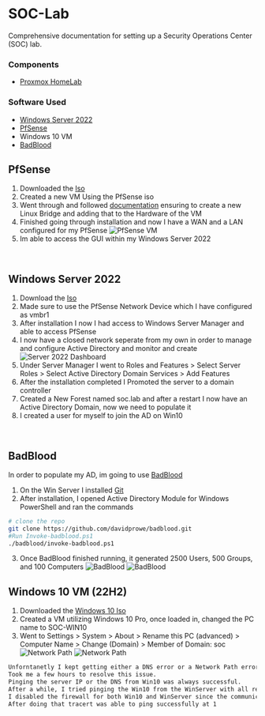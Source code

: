 # SOC-Lab
Comprehensive documentation for setting up a Security Operations Center (SOC) lab. 

### Components

- [Proxmox HomeLab](https://github.com/kyhomelab/HomeLab)

### Software Used
- [Windows Server 2022](https://www.microsoft.com/en-US/evalcenter/evaluate-windows-server-2022)
- [PfSense](https://www.pfsense.org/)
- Windows 10 VM
- [BadBlood](https://github.com/davidprowe/BadBlood)
  <br>
  
## PfSense
1. Downloaded the [Iso](https://www.pfsense.org/download/)
2. Created a new VM Using the PfSense iso
3. Went through and followed [documentation](https://docs.netgate.com/pfsense/en/latest/recipes/virtualize-proxmox-ve.html "After the fact of trying to get this set up for TWO DAYS, because I had to get a new Nic with ethernet ports since only one would not work :( ") ensuring to create a new Linux Bridge and adding that to the Hardware of the VM
4. Finished going through installation and now I have a WAN and a LAN configured for my PfSense
![PfSense VM](https://i.imgur.com/K4lojWW.png)
5. Im able to access the GUI within my Windows Server 2022
<br>

## Windows Server 2022
1. Download the [Iso](https://info.microsoft.com/ww-landing-windows-server-2022.html "After signing up because whyyyyyy?")
2. Made sure to use the PfSense Network Device which I have configured as vmbr1
3. After installation I now I had access to Windows Server Manager and able to access PfSense
4. I now have a closed network seperate from my own in order to manage and configure Active Directory and monitor and create
   ![Server 2022 Dashboard](https://i.imgur.com/gMunQzw.png)
5. Under Server Manager I went to Roles and Features > Select Server Roles > Select Active Directory Domain Services > Add Features
6. After the installation completed I Promoted the server to a domain controller
7. Created a New Forest named soc.lab and after a restart I now have an Active Directory Domain, now we need to populate it
8. I created a user for myself to join the AD on Win10
<br>

## BadBlood
In order to populate my AD, im going to use [BadBlood](https://github.com/davidprowe/BadBlood "BadBlood by Secframe fills a Microsoft Active Directory Domain with a structure and thousands of objects. The output of the tool is a domain similar to a domain in the real world. After BadBlood is ran on a domain, security analysts and engineers can practice using tools to gain an understanding and prescribe to securing Active Directory. Each time this tool runs, it produces different results. The domain, users, groups, computers and permissions are different. Every. Single. Time.")
1. On the Win Server I installed [Git](https://git-scm.com/ "This took me waaayyyy to long to figure out I needed to download this")
2. After installation, I opened Active Directory Module for Windows PowerShell and ran the commands
```bash
# clone the repo
git clone https://github.com/davidprowe/badblood.git
#Run Invoke-badblood.ps1
./badblood/invoke-badblood.ps1
```
3. Once BadBlood finished running, it generated 2500 Users, 500 Groups, and 100 Computers
![BadBlood](https://i.imgur.com/1LJDDT9.png)
![BadBlood](https://i.imgur.com/fnsg7vE.png)

## Windows 10 VM (22H2)
1. Downloaded the [Windows 10 Iso](https://www.microsoft.com/en-us/software-download/windows10)
3. Created a VM utilizing Windows 10 Pro, once loaded in, changed the PC name to SOC-WIN10
4. Went to Settings > System > About > Rename this PC (advanced) > Computer Name > Change (Domain) > Member of Domain: soc
   ![Network Path](https://i.imgur.com/5gsv6QO.png)
   ![Network Path](https://i.imgur.com/4MmFKKL.png)
```bash
Unforntanetly I kept getting either a DNS error or a Network Path error.
Took me a few hours to resolve this issue.
Pinging the server IP or the DNS from Win10 was always successful.
After a while, I tried pinging the Win10 from the WinServer with all requests timing out. Even did tracert to no avail
I disabled the firewall for both Win10 and WinServer since the communication was being blocked from WinServ to Win10
After doing that tracert was able to ping successfully at 1
